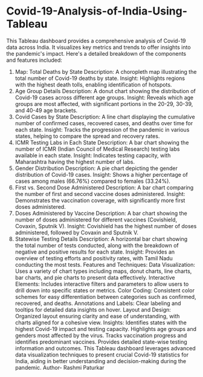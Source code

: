 # Covid-19-Analysis-of-India-Using-Tableau
This Tableau dashboard provides a comprehensive analysis of Covid-19 data across India. It visualizes key metrics and trends to offer insights into the pandemic's impact. 
Here's a detailed breakdown of the components and features included:

1. Map: Total Deaths by State
Description: A choropleth map illustrating the total number of Covid-19 deaths by state.
Insight: Highlights regions with the highest death tolls, enabling identification of hotspots.
2. Age Group Details
Description: A donut chart showing the distribution of Covid-19 cases across different age groups.
Insight: Reveals which age groups are most affected, with significant portions in the 20-29, 30-39, and 40-49 age brackets.
3. Covid Cases by State
Description: A line chart displaying the cumulative number of confirmed cases, recovered cases, and deaths over time for each state.
Insight: Tracks the progression of the pandemic in various states, helping to compare the spread and recovery rates.
4. ICMR Testing Labs in Each State
Description: A bar chart showing the number of ICMR (Indian Council of Medical Research) testing labs available in each state.
Insight: Indicates testing capacity, with Maharashtra having the highest number of labs.
5. Gender Distribution
Description: A pie chart depicting the gender distribution of Covid-19 cases.
Insight: Shows a higher percentage of cases among males (66.76%) compared to females (33.24%).
6. First vs. Second Dose Administered
Description: A bar chart comparing the number of first and second vaccine doses administered.
Insight: Demonstrates the vaccination coverage, with significantly more first doses administered.
7. Doses Administered by Vaccine
Description: A bar chart showing the number of doses administered for different vaccines (Covishield, Covaxin, Sputnik V).
Insight: Covishield has the highest number of doses administered, followed by Covaxin and Sputnik V.
8. Statewise Testing Details
Description: A horizontal bar chart showing the total number of tests conducted, along with the breakdown of negative and positive results for each state.
Insight: Provides an overview of testing efforts and positivity rates, with Tamil Nadu conducting the most tests.
Features and Techniques:
Data Visualization: Uses a variety of chart types including maps, donut charts, line charts, bar charts, and pie charts to present data effectively.
Interactive Elements: Includes interactive filters and parameters to allow users to drill down into specific states or metrics.
Color Coding: Consistent color schemes for easy differentiation between categories such as confirmed, recovered, and deaths.
Annotations and Labels: Clear labeling and tooltips for detailed data insights on hover.
Layout and Design: Organized layout ensuring clarity and ease of understanding, with charts aligned for a cohesive view.
Insights:
Identifies states with the highest Covid-19 impact and testing capacity.
Highlights age groups and genders most affected by the virus.
Tracks vaccination progress and identifies predominant vaccines.
Provides detailed state-wise testing information and outcomes.
This Tableau dashboard leverages advanced data visualization techniques to present crucial Covid-19 statistics for India, aiding in better understanding and decision-making during the pandemic.
Author- Rashmi Paturkar
